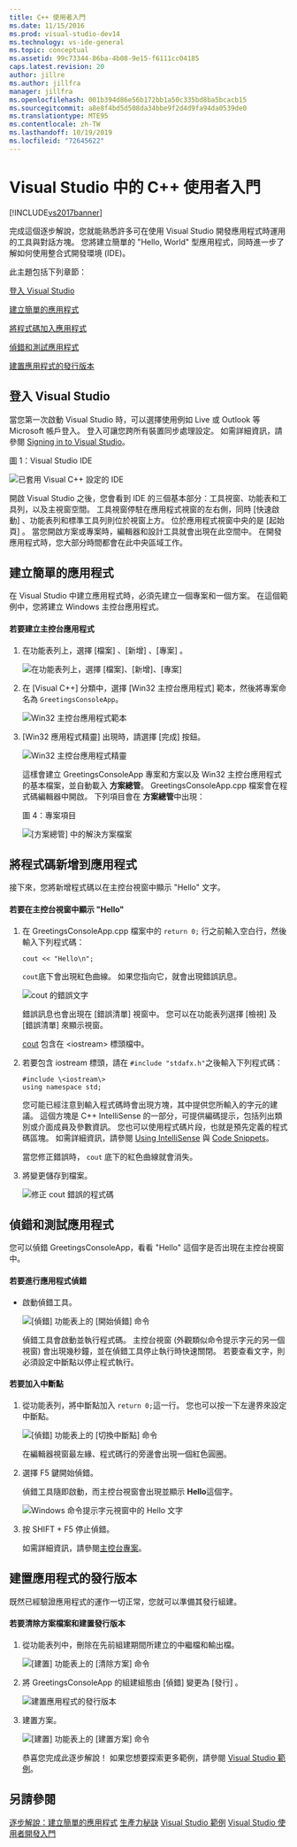 ```yaml
---
title: C++ 使用者入門
ms.date: 11/15/2016
ms.prod: visual-studio-dev14
ms.technology: vs-ide-general
ms.topic: conceptual
ms.assetid: 99c73344-86ba-4b08-9e15-f6111cc04185
caps.latest.revision: 20
author: jillre
ms.author: jillfra
manager: jillfra
ms.openlocfilehash: 001b394d86e56b172bb1a50c335bd8ba5bcacb15
ms.sourcegitcommit: a8e8f4bd5d508da34bbe9f2d4d9fa94da0539de0
ms.translationtype: MTE95
ms.contentlocale: zh-TW
ms.lasthandoff: 10/19/2019
ms.locfileid: "72645622"
---
```

# <a name="getting-started-with-c-in-visual-studio"></a>Visual Studio 中的 C++ 使用者入門
[!INCLUDE[vs2017banner](../includes/vs2017banner.md)]

完成這個逐步解說，您就能熟悉許多可在使用 Visual Studio 開發應用程式時運用的工具與對話方塊。 您將建立簡單的 "Hello, World" 型應用程式，同時進一步了解如何使用整合式開發環境 (IDE)。

 此主題包括下列章節：

 [登入 Visual Studio](../ide/getting-started-with-cpp-in-visual-studio.md#BKMK_Configure)

 [建立簡單的應用程式](../ide/getting-started-with-cpp-in-visual-studio.md#BKMK_CreateApp)

 [將程式碼加入應用程式](../ide/getting-started-with-cpp-in-visual-studio.md#BKMK_AddCode)

 [偵錯和測試應用程式](../ide/getting-started-with-cpp-in-visual-studio.md#BKMK_DebugTest)

 [建置應用程式的發行版本](../ide/getting-started-with-cpp-in-visual-studio.md#BKMK_BuildRelease)

## <a name="BKMK_Configure"></a> 登入 Visual Studio
 當您第一次啟動 Visual Studio 時，可以選擇使用例如 Live 或 Outlook 等 Microsoft 帳戶登入。 登入可讓您跨所有裝置同步處理設定。 如需詳細資訊，請參閱 [Signing in to Visual Studio](../ide/signing-in-to-visual-studio.md)。

 圖 1：Visual Studio IDE

 ![已套用 Visual C&#43;&#43; 設定的 IDE](../ide/media/c-ide-defaultenvironmentlayout.png "|::ref1::|")

 開啟 Visual Studio 之後，您會看到 IDE 的三個基本部分：工具視窗、功能表和工具列，以及主視窗空間。 工具視窗停駐在應用程式視窗的左右側，同時 [快速啟動]  、功能表列和標準工具列則位於視窗上方。 位於應用程式視窗中央的是 [起始頁]  。 當您開啟方案或專案時，編輯器和設計工具就會出現在此空間中。 在開發應用程式時，您大部分時間都會在此中央區域工作。

## <a name="BKMK_CreateApp"></a> 建立簡單的應用程式
 在 Visual Studio 中建立應用程式時，必須先建立一個專案和一個方案。 在這個範例中，您將建立 Windows 主控台應用程式。

#### <a name="to-create-a-console-app"></a>若要建立主控台應用程式

1. 在功能表列上，選擇 [檔案]  、[新增]  、[專案]  。

    ![在功能表列上，選擇 [檔案]、[新增]、[專案]](../ide/media/exploreide-filenewproject.png "|::ref2::|")

2. 在 [Visual C++]  分類中，選擇 [Win32 主控台應用程式]  範本，然後將專案命名為 `GreetingsConsoleApp`。

    ![Win32 主控台應用程式範本](../ide/media/c-ide-newprojectdlg.png "|::ref3::|")

3. [Win32 應用程式精靈] 出現時，請選擇 [完成]  按鈕。

    ![Win32 主控台應用程式精靈](../ide/media/c-ide-win32consoleappwizard.png "|::ref4::|")

   這樣會建立 GreetingsConsoleApp 專案和方案以及 Win32 主控台應用程式的基本檔案，並自動載入 **方案總管**。 GreetingsConsoleApp.cpp 檔案會在程式碼編輯器中開啟。 下列項目會在 **方案總管**中出現：

   圖 4：專案項目

   ![[方案總管] 中的解決方案檔案](../ide/media/c-ide-solutioncontents.png "|::ref5::|")

## <a name="BKMK_AddCode"></a> 將程式碼新增到應用程式
 接下來，您將新增程式碼以在主控台視窗中顯示 "Hello" 文字。

#### <a name="to-display-hello-in-the-console-window"></a>若要在主控台視窗中顯示 "Hello"

1. 在 GreetingsConsoleApp.cpp 檔案中的 `return 0;` 行之前輸入空白行，然後輸入下列程式碼：

    ```
    cout << "Hello\n";
    ```

     `cout`底下會出現紅色曲線。 如果您指向它，就會出現錯誤訊息。

     ![cout 的錯誤文字](../ide/media/c-ide-couterror.png "|::ref6::|")

     錯誤訊息也會出現在 [錯誤清單]  視窗中。 您可以在功能表列選擇 [檢視]  及 [錯誤清單]  來顯示視窗。

     [cout](https://msdn.microsoft.com/library/d87db6c3-e4e1-4d09-9ec5-458f55018257) 包含在 \<iostream\> 標頭檔中。

2. 若要包含 iostream 標頭，請在 `#include "stdafx.h"`之後輸入下列程式碼：

    ```
    #include \<iostream\>
    using namespace std;
    ```

     您可能已經注意到輸入程式碼時會出現方塊，其中提供您所輸入的字元的建議。 這個方塊是 C++ IntelliSense 的一部分，可提供編碼提示，包括列出類別或介面成員及參數資訊。 您也可以使用程式碼片段，也就是預先定義的程式碼區塊。 如需詳細資訊，請參閱 [Using IntelliSense](../ide/using-intellisense.md) 與 [Code Snippets](../ide/code-snippets.md)。

     當您修正錯誤時， `cout` 底下的紅色曲線就會消失。

3. 將變更儲存到檔案。

     ![修正 cout 錯誤的程式碼](../ide/media/c-ide-coutfix.png "|::ref7::|")

## <a name="BKMK_DebugTest"></a> 偵錯和測試應用程式
 您可以偵錯 GreetingsConsoleApp，看看 "Hello" 這個字是否出現在主控台視窗中。

#### <a name="to-debug-the-application"></a>若要進行應用程式偵錯

- 啟動偵錯工具。

     ![[偵錯] 功能表上的 [開始偵錯] 命令](../ide/media/exploreide-startdebugging.png "|::ref8::|")

     偵錯工具會啟動並執行程式碼。 主控台視窗 (外觀類似命令提示字元的另一個視窗) 會出現幾秒鐘，並在偵錯工具停止執行時快速關閉。 若要查看文字，則必須設定中斷點以停止程式執行。

#### <a name="to-add-a-breakpoint"></a>若要加入中斷點

1. 從功能表列，將中斷點加入 `return 0;`這一行。 您也可以按一下左邊界來設定中斷點。

    ![[偵錯] 功能表上的 [切換中斷點] 命令](../ide/media/exploreide-togglebreakpoint.png "|::ref9::|")

    在編輯器視窗最左緣、程式碼行的旁邊會出現一個紅色圓圈。

2. 選擇 F5 鍵開始偵錯。

    偵錯工具隨即啟動，而主控台視窗會出現並顯示 **Hello**這個字。

    ![Windows 命令提示字元視窗中的 Hello 文字](../ide/media/c-ide-hellocommandwindow.png "|::ref10::|")

3. 按 SHIFT + F5 停止偵錯。

   如需詳細資訊，請參閱[主控台專案](../debugger/debugging-preparation-console-projects.md)。

## <a name="BKMK_BuildRelease"></a> 建置應用程式的發行版本
 既然已經驗證應用程式的運作一切正常，您就可以準備其發行組建。

#### <a name="to-clean-the-solution-files-and-build-a-release-version"></a>若要清除方案檔案和建置發行版本

1. 從功能表列中，刪除在先前組建期間所建立的中繼檔和輸出檔。

    ![[建置] 功能表上的 [清除方案] 命令](../ide/media/exploreide-cleansolution.png "|::ref11::|")

2. 將 GreetingsConsoleApp 的組建組態由 [偵錯]  變更為 [發行]  。

    ![建置應用程式的發行版本](../ide/media/c-ide-changingbuildtorelease.png "|::ref12::|")

3. 建置方案。

    ![[建置] 功能表上的 [建置方案] 命令](../ide/media/exploreide-buildsolution.png "|::ref13::|")

   恭喜您完成此逐步解說！ 如果您想要探索更多範例，請參閱 [Visual Studio 範例](../ide/visual-studio-samples.md)。

## <a name="see-also"></a>另請參閱
 [逐步解說：建立簡單的應用程式](../ide/walkthrough-create-a-simple-application-with-visual-csharp-or-visual-basic.md) [生產力秘訣](../ide/productivity-tips-for-visual-studio.md) [Visual Studio 範例](../ide/visual-studio-samples.md) [Visual Studio 使用者開發入門](../ide/get-started-developing-with-visual-studio.md)
